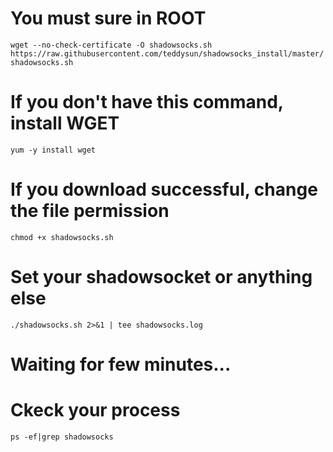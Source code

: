 # You must sure in ROOT

```wget --no-check-certificate -O shadowsocks.sh https://raw.githubusercontent.com/teddysun/shadowsocks_install/master/shadowsocks.sh```

# If you don't have this command, install WGET

```yum -y install wget```

# If you download successful, change the file permission

```chmod +x shadowsocks.sh```

# Set your shadowsocket or anything else

```./shadowsocks.sh 2>&1 | tee shadowsocks.log```

# Waiting for few minutes...

# Ckeck your process

```ps -ef|grep shadowsocks```
